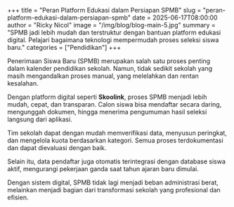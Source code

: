 +++
title = "Peran Platform Edukasi dalam Persiapan SPMB"
slug = "peran-platform-edukasi-dalam-persiapan-spmb"
date = 2025-06-17T08:00:00
author = "Ricky Nicol"
image = "/img/blog/blog-main-5.jpg"
summary = "SPMB jadi lebih mudah dan terstruktur dengan bantuan platform edukasi digital. Pelajari bagaimana teknologi mempermudah proses seleksi siswa baru."
categories = ["Pendidikan"]
+++

Penerimaan Siswa Baru (SPMB) merupakan salah satu proses penting dalam kalender pendidikan sekolah. Namun, tidak sedikit sekolah yang masih mengandalkan proses manual, yang melelahkan dan rentan kesalahan.

Dengan platform digital seperti **Skoolink**, proses SPMB menjadi lebih mudah, cepat, dan transparan. Calon siswa bisa mendaftar secara daring, mengunggah dokumen, hingga menerima pengumuman hasil seleksi langsung dari aplikasi.

Tim sekolah dapat dengan mudah memverifikasi data, menyusun peringkat, dan mengelola kuota berdasarkan kategori. Semua proses terdokumentasi dan dapat dievaluasi dengan baik.

Selain itu, data pendaftar juga otomatis terintegrasi dengan database siswa aktif, mengurangi pekerjaan ganda saat tahun ajaran baru dimulai.

Dengan sistem digital, SPMB tidak lagi menjadi beban administrasi berat, melainkan menjadi bagian dari transformasi sekolah yang profesional dan efisien. 
